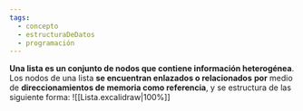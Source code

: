 ```yaml
---
tags:
  - concepto
  - estructuraDeDatos
  - programación
---
```

**Una lista es un conjunto de nodos que contiene información heterogénea**. Los nodos de una lista **se encuentran enlazados o relacionados** **por** medio de **direccionamientos de memoria como referencia**, y se estructura de las siguiente forma:
![[Lista.excalidraw|100%]]
